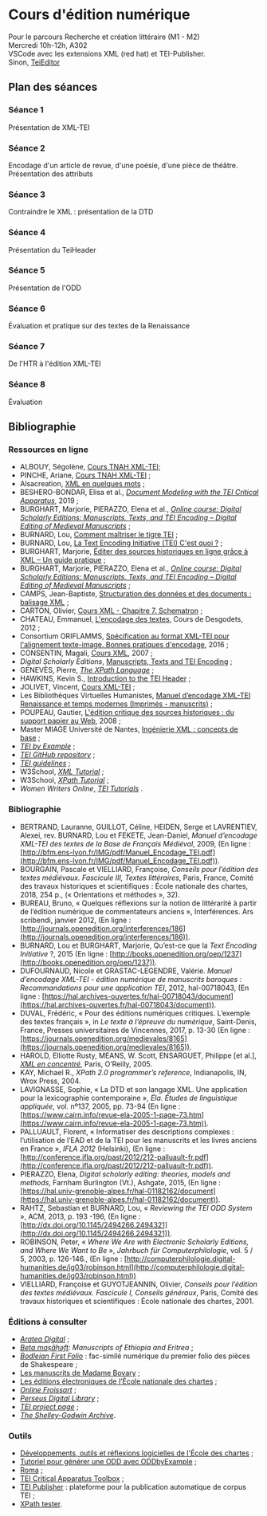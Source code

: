 # Cours d'édition numérique
Pour le parcours Recherche et création littéraire (M1 - M2) <br>
Mercredi 10h-12h, A302 <br>
VSCode avec les extensions XML (red hat) et TEI-Publisher. <br>
Sinon, [TeiEditor](https://digital-editing.fas.harvard.edu/editor/)

## Plan des séances
### Séance 1
Présentation de XML-TEI
### Séance 2
Encodage d'un article de revue, d'une poésie, d'une pièce de théâtre.
Présentation des attributs
### Séance 3
Contraindre le XML : présentation de la DTD
### Séance 4
Présentation du TeiHeader
### Séance 5
Présentation de l'ODD
### Séance 6
Évaluation et pratique sur des textes de la Renaissance
### Séance 7
De l'HTR à l'édition XML-TEI
### Séance 8
Évaluation


## Bibliographie
### Ressources en ligne

- ALBOUY, Ségolène, [Cours TNAH XML-TEI](https://github.com/Segolene-Albouy/XML-TEI_M2TNAH.git);
- PINCHE, Ariane, [Cours TNAH XML-TEI](https://github.com/ArianePinche/coursTNAH_XML-TEI) ;
- Alsacreation, [XML en quelques mots](https://www.alsacreations.com/article/lire/609-XML-en-quelques-mots.html) ;
- BESHERO-BONDAR, Elisa et al., [*Document Modeling with the TEI Critical Apparatus*](http://slides.com/elisabeshero-bondar/app-crit), 2019 ;
- BURGHART, Marjorie, PIERAZZO, Elena et al., [*Online course: Digital Scholarly Editions: Manuscripts, Texts, and TEI Encoding – Digital Editing of Medieval Manuscripts*](https://www.digitalmanuscripts.eu/digital-editing-of-medieval-texts-a-textbook/) ;
- BURNARD, Lou, [Comment maîtriser le tigre TEI](https://cahier.hypotheses.org/files/2018/08/ODD-diapos.pdf) ;
- BURNARD, Lou, [La Text Encoding Initiative (TEI) C'est quoi ?](https://docasie.cnrs.fr/wp-content/uploads/PresentationPPT/DocAsie2013/DocAsie2013_LouBurnard_TEI.pdf) ;
- BURGHART, Marjorie, [Éditer des sources historiques en ligne grâce à XML – Un guide pratique](http://mutec.huma-num.fr/sites/www.mutec-shs.fr/files/Guide%20Editer%20des%20sources%20historiques%20%20gr%C3%A2ce%20a%20XML.pdf) ;
- BURGHART, Marjorie, PIERAZZO, Elena et al., [*Online course: Digital Scholarly Editions: Manuscripts, Texts, and TEI Encoding – Digital Editing of Medieval Manuscripts*](https://www.digitalmanuscripts.eu/digital-editing-of-medieval-texts-a-textbook/) ;
- CAMPS, Jean-Baptiste, [Structuration des données et des documents : balisage XML](https://halshs.archives-ouvertes.fr/cel-01706530) ;
- CARTON, Olivier, [Cours XML - Chapitre 7. Schematron](https://www.irif.fr/~carton/Enseignement/XML/Cours/Schematron/index.html) ;
- CHATEAU, Emmanuel, [L'encodage des textes](http://www.desgodets.net/edition-des-cours/model), Cours de Desgodets, 2012 ;
- Consortium ORIFLAMMS, [Spécification au format XML-TEI pour l'alignement texte-image. Bonnes pratiques d'encodage](https://oriflamms.hypotheses.org/1510), 2016 ;
- CONSENTIN, Magali, [Cours XML](http://magali.contensin.free.fr/html/XML/index.php), 2007 ;
- *Digital Scholarly Editions*, [Manuscripts, Texts and TEI Encoding](https://www.youtube.com/playlist?list=PL77mHK9JuenN9NXeXQbVcUORz7HZk-9Pv) ;
- GENEVÈS, Pierre, [*The XPath Language*](http://wam.inrialpes.fr/courses/PG-MoSIG12/xpath.pdf) ;
- HAWKINS, Kevin S., [Introduction to the TEI Header](http://www.ultraslavonic.info/intro-to-tei-header/) ;
- JOLIVET, Vincent, [Cours XML-TEI](https://github.com/architexte/cours-TEI) ;
- Les Bibliothèques Virtuelles Humanistes, [Manuel d’encodage XML-TEI Renaissance et temps modernes (Imprimés - manuscrits)](http://www.bvh.univ-tours.fr/XML-TEI/index.asp) ;
- POUPEAU, Gautier, [L'édition critique des sources historiques : du support papier au Web](https://www.lespetitescases.net/node/1088), 2008 ;
- Master MIAGE Université de Nantes, [Ingénierie XML : concepts de base](https://miage.univ-nantes.fr/miage/D2X1/chapitre_presentation/chapitre.htm) ;
- [*TEI by Example*](https://teibyexample.org/exist/TBE.htm) ;
- [*TEI GitHub repository*](https://github.com/TEIC/TEI) ;
- [*TEI guidelines*](http://www.tei-c.org/release/doc/tei-p5-doc/en/html/index.html) ;
- W3School, [*XML Tutorial*](https://www.w3schools.com/xml/default.asp) ;
- W3School, [*XPath Tutorial*](https://www.w3schools.com/xml/xpath_intro.asp) ;
- *Women Writers Online*, [*TEI Tutorials*](https://www.wwp.northeastern.edu/outreach/resources/tutorial_all.html) .

### Bibliographie

- BERTRAND, Lauranne, GUILLOT, Céline, HEIDEN, Serge et LAVRENTIEV, Alexei, rev. BURNARD, Lou et FEKETE, Jean-Daniel, *Manuel d’encodage XML-TEI des textes de la Base de Français Médiéval*, 2009, (En ligne : [http://bfm.ens-lyon.fr/IMG/pdf/Manuel_Encodage_TEI.pdf](http://bfm.ens-lyon.fr/IMG/pdf/Manuel_Encodage_TEI.pdf)).
- BOURGAIN, Pascale et VIELLIARD, Françoise, *Conseils pour l’édition des textes médiévaux. Fascicule III, Textes littéraires*, Paris, France, Comité des travaux historiques et scientifiques : École nationale des chartes, 2018, 254 p., (« Orientations et méthodes », 32).
- BUREAU, Bruno, « Quelques réflexions sur la notion de littérarité à partir de l’édition numérique de commentateurs anciens », Interférences. Ars scribendi, janvier 2012, (En ligne : [http://journals.openedition.org/interferences/186](http://journals.openedition.org/interferences/186)).
- BURNARD, Lou et BURGHART, Marjorie, Qu’est-ce que la *Text Encoding Initiative* ?, 2015 (En ligne : [http://books.openedition.org/oep/1237](http://books.openedition.org/oep/1237)).
- DUFOURNAUD, Nicole et GRASTAC-LEGENDRE, Valérie. *Manuel d’encodage XML-TEI - édition numérique de manuscrits baroques : Recommandations pour une application TEI*, 2012, hal-00718043, (En ligne : [https://hal.archives-ouvertes.fr/hal-00718043/document](https://hal.archives-ouvertes.fr/hal-00718043/document)).
- DUVAL, Frédéric, « Pour des éditions numériques critiques. L’exemple des textes français », in *Le texte à l’épreuve du numérique*, Saint-Denis, France, Presses universitaires de Vincennes, 2017, p. 13-30 (En ligne : [https://journals.openedition.org/medievales/8165](https://journals.openedition.org/medievales/8165)).
- HAROLD, Elliotte Rusty, MEANS, W. Scott, ENSARGUET, Philippe [et al.], [*XML en concentré*](https://www.oreilly.com/library/view/xml-in-a/0596007647/), Paris, O’Reilly, 2005.
- KAY, Michael R., *XPath 2.0 programmer’s reference*, Indianapolis, IN, Wrox Press, 2004.
- LAVIGNASSE, Sophie, « La DTD et son langage XML. Une application pour la lexicographie contemporaine », *Éla. Études de linguistique appliquée*, vol. nº137, 2005, pp. 73-94 (En ligne : [https://www.cairn.info/revue-ela-2005-1-page-73.htm](https://www.cairn.info/revue-ela-2005-1-page-73.htm)).
- PALLUAULT, Florent, « Informatiser des descriptions complexes : l’utilisation de l’EAD et de la TEI pour les manuscrits et les livres anciens en France », *IFLA 2012* (Helsinki), (En ligne : [http://conference.ifla.org/past/2012/212-palluault-fr.pdf](http://conference.ifla.org/past/2012/212-palluault-fr.pdf)).
- PIERAZZO, Elena, *Digital scholarly editing: theories, models and methods*, Farnham Burlington (Vt.), Ashgate, 2015, (En ligne : [https://hal.univ-grenoble-alpes.fr/hal-01182162/document](https://hal.univ-grenoble-alpes.fr/hal-01182162/document)).
- RAHTZ, Sebastian et BURNARD, Lou, « *Reviewing the TEI ODD System* », ACM, 2013, p. 193 -196, (En ligne : [http://dx.doi.org/10.1145/2494266.2494321](http://dx.doi.org/10.1145/2494266.2494321)).
- ROBINSON, Peter, « *Where We Are with Electronic Scholarly Editions, and Where We Want to Be* », *Jahrbuch für Computerphilologie*, vol. 5 / 5, 2003, p. 126-146., (En ligne : [http://computerphilologie.digital-humanities.de/jg03/robinson.html](http://computerphilologie.digital-humanities.de/jg03/robinson.html))
- VIELLIARD, Françoise et GUYOTJEANNIN, Olivier, *Conseils pour l’édition des textes médiévaux. Fascicule I, Conseils généraux*, Paris, Comité des travaux historiques et scientifiques : École nationale des chartes, 2001.

### Éditions à consulter

- [*Aratea Digital*](https://ivanadob.github.io/aratea-data/index.html) ;
- [*Beta maṣāḥǝft*](http://betamasaheft.eu): *Manuscripts of Ethiopia and Eritrea* ;
- [*Bodleian First Folio*](https://firstfolio.bodleian.ox.ac.uk/) : fac-similé numérique du premier folio des pièces de Shakespeare ;
- [Les manuscrits de Madame Bovary](https://www.bovary.fr/) ;
- [Les éditions électroniques de l’École nationale des chartes](http://elec.enc.sorbonne.fr/) ;
- [*Online Froissart*](https://www.dhi.ac.uk/onlinefroissart/) ;
- [*Perseus Digital Library*](http://www.perseus.tufts.edu/hopper/) ;
- [*TEI project page*](https://tei-c.org/activities/projects/) ;
- [*The Shelley-Godwin Archive*](http://shelleygodwinarchive.org/sc/oxford/frankenstein/volume/i/#/p1/mode/rdg).

### Outils

- [Développements, outils et réflexions logicielles de l'École des chartes](http://developpements.enc.sorbonne.fr/) ;
- [Tutoriel pour générer une ODD avec ODDbyExample](http://teic.github.io/TCW/howtoGenerate-fr.html) ;
- [Roma](https://romabeta.tei-c.org/) ;
- [TEI Critical Apparatus Toolbox](http://teicat.huma-num.fr/) ;
- [TEI Publisher](https://teipublisher.com/exist/apps/tei-publisher/index.html?tab=0) : plateforme pour la publication automatique de corpus TEI ;
- [XPath tester](https://extendsclass.com/xpath-tester.html).


